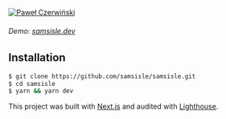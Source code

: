 [![Paweł Czerwiński](https://raw.githubusercontent.com/samsisle/samsisle/master/public/pawel-czerwinski-_ePJEC-R0q4-unsplash.jpg)](https://samsisle.dev)

###### Demo: [samsisle.dev](https://samsisle.dev)

## Installation

```bash
$ git clone https://github.com/samsisle/samsisle.git
$ cd samsisle
$ yarn && yarn dev
```

This project was built with [Next.js](https://nextjs.org/) and audited with [Lighthouse](https://samsisle.dev/lighthouse_report).
